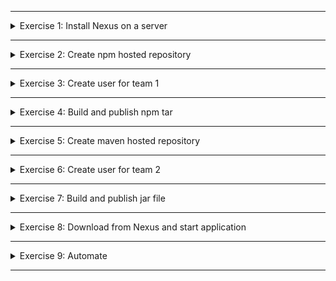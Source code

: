******

<details>
<summary>Exercise 1: Install Nexus on a server </summary>
 <br />

1) create droplet with 4GB+ Memory
2) configure firewall for port 22
3) install java 8
```shell
root@ubuntu-s-1vcpu-512mb-10gb-fra1-01:~# apt install openjdk-8-jre-headless
```
4) download latest version via wget in /opt
```shell
root@ubuntu-s-1vcpu-512mb-10gb-fra1-01:~# cd /opt
root@ubuntu-s-1vcpu-512mb-10gb-fra1-01:/opt# wget https://download.sonatype.com/nexus/3/latest-unix.tar.gz
```
5) untar package
```shell
root@ubuntu-s-1vcpu-512mb-10gb-fra1-01:/opt# tar -zxvf latest-unix.tar.gz
```
6) create nexus user and user group
```shell
root@ubuntu-s-1vcpu-512mb-10gb-fra1-01:/opt# adduser nexus
```
7) change sonatype-work and nexus directories ownership to nexus user and group
```shell
root@ubuntu-s-1vcpu-512mb-10gb-fra1-01:/opt# chown -R nexus:nexus sonatype-work
root@ubuntu-s-1vcpu-512mb-10gb-fra1-01:/opt# chown -R nexus:nexus nexus-3.44.0-01

root@ubuntu-s-1vcpu-512mb-10gb-fra1-01:/opt# ls -la
total 257868
drwxr-xr-x  5 root  root       4096 Jan  5 21:56 .
drwxr-xr-x 19 root  root       4096 Dec 26 17:38 ..
drwxr-xr-x  4 root  root       4096 Dec 14 23:27 digitalocean
-rw-r--r--  1 root  root  210157775 Dec 14 14:38 latest-unix.tar.gz
-rw-r--r--  1 root  root   53874688 Jan  5 21:56 latest-unix.tar.gz.1
drwxr-xr-x 10 nexus nexus      4096 Dec 26 20:54 nexus-3.44.0-01
drwxr-xr-x  3 nexus nexus      4096 Dec 26 20:54 sonatype-work
```
</details>

******

<details>
<summary>Exercise 2: Create npm hosted repository </summary>
 <br />

1) create file type blob with `nodejs` path in `Administration/Blob Stores/Create Blob Store`
2) create npm hosted repository `nodejs-app` in `Administration/Repositories/Create repository`. Set nodejs blob created before. Set "Allow redeploy".

</details>

******

<details>
<summary>Exercise 3: Create user for team 1 </summary>
 <br />

1) create `nx-nodejs` role with `nx-repository-admin-npm-nodejs-app-*` and `nx-repository-view-npm-nodejs-app-*` privileges
2) create `nodejs-app` user with credentials. Apply `nx-nodejs` role to this user. Set this user active.
</details>

******

<details>
<summary>Exercise 4: Build and publish npm tar </summary>
 <br />

1) login in npm registry
```shell
(base) ➜  ~ npm login --registry=http://164.92.162.28:8081/repository/nodejs-app/
npm WARN adduser `adduser` will be split into `login` and `register` in a future version. `adduser` will become an alias of `register`. `login` (currently an alias) will become its own command.
npm notice Log in on http://164.92.162.28:8081/repository/nodejs-app/
Username: nodejs-app
Password:
Email: (this IS public) test@test.com
Logged in as nodejs-app on http://164.92.162.28:8081/repository/nodejs-app/.
```

2) Login in nexus as admin. In `Security/Realams` move from `Available` to `Active` column `npm Bearer Token Realm` realm rule to be able to publish to registry and logout if needed.

3) Build tar
```shell
(base) ➜  node-project git:(main) npm pack ./app 
(base) ➜  node-project git:(main) ls -l
total 168
-rw-r--r--  1 ireshniov  staff    541 Dec 20 22:52 README.md
drwxr-xr-x  8 ireshniov  staff    256 Dec 20 23:29 app
-rw-r--r--  1 ireshniov  staff  79333 Dec 20 23:30 bootcamp-node-project-1.0.0.tgz
```

4) Publish your to registry
```shell
(base) ➜  node-project git:(main) npm publish --registry=http://164.92.162.28:8081/repository/nodejs-app/ bootcamp-node-project-1.0.0.tgz
npm notice 
npm notice 📦  bootcamp-node-project@1.0.0
npm notice === Tarball Contents === 
npm notice 60.5kB images/profile-andrea.jpg
npm notice 17.5kB images/profile-ari.jpeg  
npm notice 1.2kB  index.html               
npm notice 283B   package.json             
npm notice 724B   server.js                
npm notice 205B   server.test.js           
npm notice === Tarball Details === 
npm notice name:          bootcamp-node-project                   
npm notice version:       1.0.0                                   
npm notice filename:      bootcamp-node-project-1.0.0.tgz         
npm notice package size:  79.3 kB                                 
npm notice unpacked size: 80.4 kB                                 
npm notice shasum:        d8e5c67e689cca3e808a0cf037e5f61fd90c98a9
npm notice integrity:     sha512-elKQPsF9Qxhvn[...]e5qSLK4JLEY0A==
npm notice total files:   6                                       
npm notice 
npm notice Publishing to http://164.92.162.28:8081/repository/nodejs-app/
```

</details>

******

<details>
<summary>Exercise 5: Create maven hosted repository </summary>
 <br />

1) create file type blob with `java-team-2` path in `Administration/Blob Stores/Create Blob Store`
2) create maven2 hosted repository `java-app` in `Administration/Repositories/Create repository`. Set version policy: "Snapshot". Set nodejs blob created before. Set "Allow redeploy".

</details>

******

<details>
<summary>Exercise 6: Create user for team 2 </summary>
 <br />

1) create `nx-java-team-2` role with `nx-repository-admin-maven2-java-app-*` and `nx-repository-view-maven2-java-app-*` privileges
2) create `java-app` user with credentials. Apply `nx-java-team-2` role to this user. Set this user active.

</details>

******

<details>
<summary>Exercise 7: Build and publish jar file </summary>
 <br />

1) Clean and build app
```shell
(base) ➜  java-gradle-app git:(main) ✗ ./gradlew clean  

BUILD SUCCESSFUL in 369ms
1 actionable task: 1 executed

(base) ➜  java-gradle-app git:(main) ✗ ./gradlew build

BUILD SUCCESSFUL in 1s
4 actionable tasks: 4 executed

```

2) Configure publishing with gradle
* Add and configure `maven-publish` plugin in `build.gradle`:
```text
apply plugin: 'maven-publish'

publishing {
    publications {
        maven(MavenPublication) {
            artifact("build/libs/bootcamp-java-project-$version"+".jar") {
                extension 'jar'
            }
        }
    }

    repositories {
        maven {
            name 'nexus'
            url "http://164.92.162.28:8081/repository/java-app/"
            allowInsecureProtocol = true
            credentials {
                username project.repoUser
                password project.repoPassword
            }
        }
    }
}
```
* Add `gradle.properties` with properties below:
```text
repoUser=java-app
repoPassword=java-app
```

3) Publish with gradle
```shell
(base) ➜  java-gradle-app git:(main) ✗ ./gradlew publish

BUILD SUCCESSFUL in 20s
2 actionable tasks: 2 executed
```

</details>

******

<details>
<summary>Exercise 8: Download from Nexus and start application </summary>
 <br />

1) Create `nexus` role with `nx-repository-admin-npm-nodejs-app-*`, `nx-repository-view-npm-nodejs-app-*`, `nx-repository-admin-maven2-java-app-*`, `nx-repository-view-maven2-java-app-*` privileges
2) Create `nexus` user with credentials. Apply `nexus` role to this user. Set this user active.
3) Using Nexus REST API, fetch the download URL info for latest nodejs app
```shell
(base) ➜  ~ ssh root@164.92.162.28
root@ubuntu-s-1vcpu-512mb-10gb-fra1-01:~# curl -u nexus:nexus -X GET 'http://164.92.162.28:8081/service/rest/v1/components?repository=nodejs-app&sort=version'
{
  "items" : [ {
    "id" : "bm9kZWpzLWFwcDpjNjBiYzZiOTYxMmY0N2QzNzRhODA3NDJlNzZlMjhmMg",
    "repository" : "nodejs-app",
    "format" : "npm",
    "group" : null,
    "name" : "bootcamp-node-project",
    "version" : "1.0.0",
    "assets" : [ {
      "downloadUrl" : "http://164.92.162.28:8081/repository/nodejs-app/bootcamp-node-project/-/bootcamp-node-project-1.0.0.tgz",
      "path" : "bootcamp-node-project/-/bootcamp-node-project-1.0.0.tgz",
      "id" : "bm9kZWpzLWFwcDpkZmJlZjA5ZWZlMTY0NGVhZGM1YTFkMTAwOTk1YzZmYQ",
      "repository" : "nodejs-app",
      "format" : "npm",
      "checksum" : {
        "sha1" : "d8e5c67e689cca3e808a0cf037e5f61fd90c98a9"
      },
      "contentType" : "application/gzip",
      "lastModified" : "2023-01-18T23:18:37.092+00:00",
      "lastDownloaded" : null,
      "uploader" : "nodejs-app",
      "uploaderIp" : "158.181.78.72",
      "fileSize" : 79333,
      "blobCreated" : "2023-01-18T23:18:37.092+00:00",
      "lastDownloaded" : null,
      "npm" : {
        "name" : "bootcamp-node-project",
        "version" : "1.0.0"
      }
    } ]
  } ],
  "continuationToken" : null
}
root@ubuntu-s-1vcpu-512mb-10gb-fra1-01:~#
```
4) Fetch artefact (tar file) using `downloadUrl`
```shell
root@ubuntu-s-1vcpu-512mb-10gb-fra1-01:~# curl -u nexus:nexus -X GET 'http://164.92.162.28:8081/repository/nodejs-app/bootcamp-node-project/-/bootcamp-node-project-1.0.0.tgz' --output bootcamp-node-project-1.0.0.tgz
  % Total    % Received % Xferd  Average Speed   Time    Time     Time  Current
                                 Dload  Upload   Total   Spent    Left  Speed
100 79333  100 79333    0     0  8564k      0 --:--:-- --:--:-- --:--:-- 9684k
```
5) Untar artefact
```shell
root@ubuntu-s-1vcpu-512mb-10gb-fra1-01:~# tar -zxvf bootcamp-node-project-1.0.0.tgz
package/index.html
package/images/profile-ari.jpeg
package/images/profile-andrea.jpg
package/server.js
package/server.test.js
package/package.json
```
6) Run on server
```shell
root@ubuntu-s-1vcpu-512mb-10gb-fra1-01:~# npm --prefix package run start &
[1] 70900
root@ubuntu-s-1vcpu-512mb-10gb-fra1-01:~#
> bootcamp-node-project@1.0.0 start
> node server.js

app listening on port 3000!

root@ubuntu-s-1vcpu-512mb-10gb-fra1-01:~# ps aux | grep node
root       70911  0.0  0.0   2736   964 pts/1    S    Jan18   0:00 sh -c -- node server.js
root       70912  0.0  1.2 611564 50164 pts/1    Sl   Jan18   0:00 node server.js
root       71075  0.0  0.0   6852  2064 pts/0    S+   00:12   0:00 grep --color=auto node

root@ubuntu-s-1vcpu-512mb-10gb-fra1-01:~# netstat -lpnt
Active Internet connections (only servers)
Proto Recv-Q Send-Q Local Address           Foreign Address         State       PID/Program name
tcp        0      0 127.0.0.54:53           0.0.0.0:*               LISTEN      567/systemd-resolve
tcp        0      0 0.0.0.0:8081            0.0.0.0:*               LISTEN      2211/java
tcp        0      0 127.0.0.53:53           0.0.0.0:*               LISTEN      567/systemd-resolve
tcp        0      0 127.0.0.1:34245         0.0.0.0:*               LISTEN      2211/java
tcp6       0      0 :::22                   :::*                    LISTEN      1/init
tcp6       0      0 :::3000                 :::*                    LISTEN      70912/node
```

</details>

******

<details>
<summary>Exercise 9: Automate </summary>
 <br />

```shell
#!/bin/bash

user="${NEXUS_USER}"
password="${NEXUS_PASSWORD}"
nexus_ip="${NEXUS_IP}"
node_repo="${NODE_REPO}"

# todo validate input

# save the artifact details in a json file
curl -u $user:$password -X GET "http://$nexus_ip:8081/service/rest/v1/components?repository=$node_repo&sort=version" | jq "." > artifact.json


# grab the download url from the saved artifact details using 'jq' json processor tool
artifactDownloadUrl=$(jq '.items[].assets[].downloadUrl' artifact.json --raw-output)

# fetch the artifact with the extracted download url using 'wget' tool
# wget --http-user=$user --http-password=$password $artifactDownloadUrl
# or via curl
curl -u $user:$password -X GET $artifactDownloadUrl --output bootcamp-node-project.tgz

# untar artefact
tar -zxvf bootcamp-node-project.tgz

# run application
cd package
npm install
npm run start &
```
Execute script
```shell
root@ubuntu-s-1vcpu-512mb-10gb-fra1-01:~# NEXUS_USER=nexus NEXUS_PASSWORD=nexus NEXUS_IP=164.92.162.28 NODE_REPO=nodejs-app bash start-nodejs-app.sh
  % Total    % Received % Xferd  Average Speed   Time    Time     Time  Current
                                 Dload  Upload   Total   Spent    Left  Speed
100  1153  100  1153    0     0  32171      0 --:--:-- --:--:-- --:--:-- 32942
  % Total    % Received % Xferd  Average Speed   Time    Time     Time  Current
                                 Dload  Upload   Total   Spent    Left  Speed
100 79333  100 79333    0     0  4208k      0 --:--:-- --:--:-- --:--:-- 4842k
package/index.html
package/images/profile-ari.jpeg
package/images/profile-andrea.jpg
package/server.js
package/server.test.js
package/package.json
npm WARN deprecated source-map-url@0.4.1: See https://github.com/lydell/source-map-url#deprecated
npm WARN deprecated urix@0.1.0: Please see https://github.com/lydell/urix#deprecated
npm WARN deprecated resolve-url@0.2.1: https://github.com/lydell/resolve-url#deprecated
npm WARN deprecated source-map-resolve@0.5.3: See https://github.com/lydell/source-map-resolve#deprecated
npm WARN deprecated w3c-hr-time@1.0.2: Use your platform\'s native performance.now() and performance.timeOrigin.
npm WARN deprecated sane@4.1.0: some dependency vulnerabilities fixed, support for node < 10 dropped, and newer ECMAScript syntax/features added

added 564 packages, and audited 565 packages in 29s

29 packages are looking for funding
  run `npm fund` for details

3 high severity vulnerabilities

To address issues that do not require attention, run:
  npm audit fix

To address all issues, run:
  npm audit fix --force

Run `npm audit` for details.
root@ubuntu-s-1vcpu-512mb-10gb-fra1-01:~#
> bootcamp-node-project@1.0.0 start
> node server.js

app listening on port 3000!
```

</details>

******
